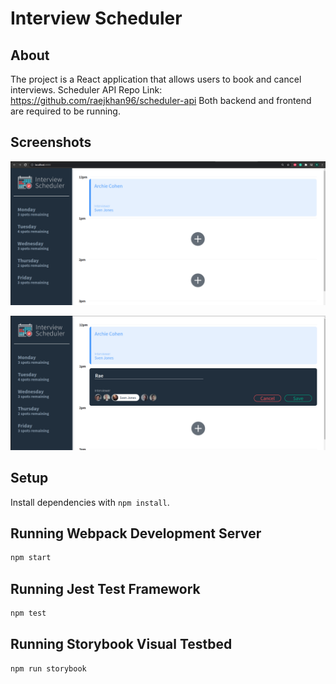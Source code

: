 # Interview Scheduler

## About
The project is a React application that allows users to book and cancel interviews.
Scheduler API Repo Link: https://github.com/raejkhan96/scheduler-api
Both backend and frontend are required to be running. 

## Screenshots
!["This screeshot shows the basic display of how the interview scheduler should look."](https://github.com/raejkhan96/scheduler/blob/master/docs/interviewScheduler1.png?raw=true)

!["This screeshot shows the display of how the interview scheduler should look when a user is trying to book an interview."](https://github.com/raejkhan96/scheduler/blob/master/docs/interviewScheduler2.png?raw=true)



## Setup

Install dependencies with `npm install`.

## Running Webpack Development Server

```sh
npm start
```

## Running Jest Test Framework

```sh
npm test
```

## Running Storybook Visual Testbed

```sh
npm run storybook
```
